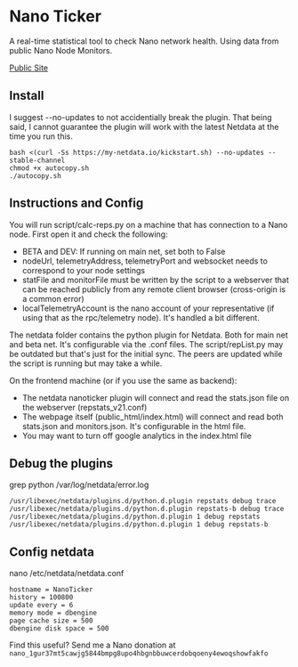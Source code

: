 
# Nano Ticker

A real-time statistical tool to check Nano network health. Using data from public Nano Node Monitors.

[Public Site](https://nanoticker.info)

## Install

I suggest --no-updates to not accidentially break the plugin. That being said, I cannot guarantee the plugin will work with the latest Netdata at the time you run this.

    bash <(curl -Ss https://my-netdata.io/kickstart.sh) --no-updates --stable-channel
    chmod +x autocopy.sh
    ./autocopy.sh

## Instructions and Config
You will run script/calc-reps.py on a machine that has connection to a Nano node. First open it and check the following:

- BETA and DEV: If running on main net, set both to False
- nodeUrl, telemetryAddress, telemetryPort and websocket needs to correspond to your node settings
- statFile and monitorFile must be written by the script to a webserver that can be reached publicly from any remote client browser (cross-origin is a common error)
- localTelemetryAccount is the nano account of your representative (if using that as the rpc/telemetry node). It's handled a bit different.

The netdata folder contains the python plugin for Netdata. Both for main net and beta net. It's configurable via the .conf files.
The script/repList.py may be outdated but that's just for the initial sync. The peers are updated while the script is running but may take a while.

On the frontend machine (or if you use the same as backend):
- The netdata nanoticker plugin will connect and read the stats.json file on the webserver (repstats_v21.conf)
- The webpage itself (public_html/index.html) will connect and read both stats.json and monitors.json. It's configurable in the html file.
- You may want to turn off google analytics in the index.html file

## Debug the plugins
grep python /var/log/netdata/error.log

    /usr/libexec/netdata/plugins.d/python.d.plugin repstats debug trace
    /usr/libexec/netdata/plugins.d/python.d.plugin repstats-b debug trace
    /usr/libexec/netdata/plugins.d/python.d.plugin 1 debug repstats
    /usr/libexec/netdata/plugins.d/python.d.plugin 1 debug repstats-b

## Config netdata
nano /etc/netdata/netdata.conf

    hostname = NanoTicker
    history = 100800
    update every = 6
    memory mode = dbengine
    page cache size = 500
    dbengine disk space = 500


Find this useful? Send me a Nano donation at `nano_1gur37mt5cawjg5844bmpg8upo4hbgnbbuwcerdobqoeny4ewoqshowfakfo`
